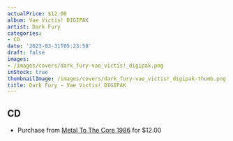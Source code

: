 ```yaml
---
actualPrice: $12.00
album: Vae Victis! DIGIPAK
artist: Dark Fury
categories:
- CD
date: '2023-03-31T05:23:58'
draft: false
images:
- /images/covers/dark_fury-vae_victis!_digipak.png
inStock: true
thumbnailImage: /images/covers/dark_fury-vae_victis!_digipak-thumb.png
title: Dark Fury - Vae Victis! DIGIPAK
---
```


## CD
* Purchase from [Metal To The Core 1986](https://metaltothecore1986.com/shop/dark-fury-vae-victis-digipak-cd/) for $12.00
